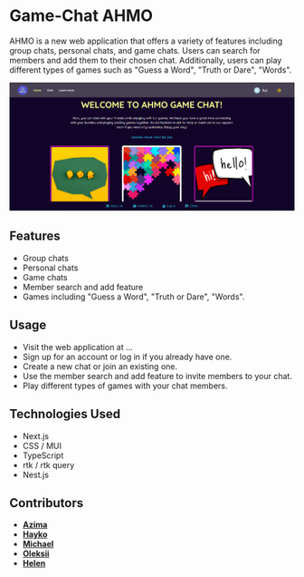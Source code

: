# Game-Chat AHMO

AHMO is a new web application that offers a variety of features including group chats, personal chats, and game chats. Users can search for members and add them to their chosen chat. Additionally, users can play different types of games such as "Guess a Word", "Truth or Dare", "Words".

![alt text](./assets/screenshot-ahmo.png)

## Features

- Group chats
- Personal chats
- Game chats
- Member search and add feature
- Games including "Guess a Word", "Truth or Dare", "Words". 

## Usage

- Visit the web application at ...
- Sign up for an account or log in if you already have one.
- Create a new chat or join an existing one.
- Use the member search and add feature to invite members to your chat.
- Play different types of games with your chat members.

## Technologies Used

- Next.js
- CSS / MUI
- TypeScript
- rtk / rtk query
- Nest.js


## Contributors

- [**Azima**](https://github.com/AzimaKai)
- [**Hayko**](https://github.com/HaykoDevelop)
- [**Michael**](https://github.com/MichaelMugaiga)
- [**Oleksii**](https://github.com/podnesTaF)
- [**Helen**](https://github.com/Helen-HYF)
